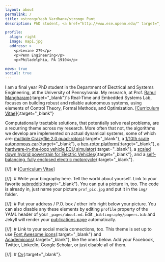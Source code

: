 ```yaml
---
layout: about
permalink: /
title: <strong>Yash Vardhan</strong> Pant
description: PhD student, <a href="http://www.ese.upenn.edu/" target="_blank"> Electrical Engineering, University of Pennsylvania</a>. 

profile:
  align: right
  image: mapi.jpg
  address: >
    <p>Levine 279</p>
    <p>Penn Engineering</p>
    <p>Philadelphia, PA 19104</p>

news: true
social: true
---
```


I am a final year PhD student in the Department of Electrical and Systems Engineering, at the University of Pennsylvania. My research, at Prof. [Rahul Mangharam](http://www.seas.upenn.edu/~rahulm/){:target="_blank"}'s Real-Time and Embedded Systems Lab, focuses on building robust and reliable autonomous systems, using elements of Control Theory, Formal Methods, and Optimization. 
[[Curriculum Vitae]](files/CV_YashVardhanPant.pdf){:target="\_blank"}

Computationally tractable solutions, that potentially solve real problems, are a recurring theme across my research. More often that not, the algorithms we develop are implemented on actual dynamical systems, some of which are: [multiple Crazyflie 2.0 quad-rotors](http://bit.ly/varvel8){:target="_blank"}, a [1/10th scale autonomous car](http://f1tenth.org){:target="_blank"}, a [hex-rotor platform](http://repository.upenn.edu/cgi/viewcontent.cgi?article=1092&context=mlab_papers){:target="_blank"}, a [hardware-in-the-loop vehicle ECU simulator](https://www.youtube.com/watch?v=vchbkNtnr-U&list=PL7rtKJAz_mPdy9rIrQc4qsNyyeqzzLKrp){:target="_blank"}, a [scaled down hybrid powertrain for Electric Vehicles](https://www.youtube.com/watch?v=ZWIuTwJ4Npk){:target="_blank"}, and a [self-balancing, fully enclosed electric motorcycle](https://www.litmotors.com/product){:target="_blank"}. 



[//]: # [<a href="../docs/yashpant_cv.pdf">Curriculum Vitae</a>]


[//]: # Write your biography here. Tell the world about yourself. Link to your favorite [subreddit](http://reddit.com){:target="\_blank"}. You can put a picture in, too. The code is already in, just name your picture `prof_pic.jpg` and put it in the `img/` folder.

[//]: # Put your address / P.O. box / other info right below your picture. You can also disable any these elements by editing `profile` property of the YAML header of your `_pages/about.md`. Edit `_bibliography/papers.bib` and Jekyll will render your [publications page](/al-folio/publications/) automatically.

[//]: # Link to your social media connections, too. This theme is set up to use [Font Awesome icons](http://fortawesome.github.io/Font-Awesome/){:target="\_blank"} and [Academicons](https://jpswalsh.github.io/academicons/){:target="\_blank"}, like the ones below. Add your Facebook, Twitter, LinkedIn, Google Scholar, or just disable all of them.

[//]: # [Cv](files/CV_YashVardhanPant.pdf){:target="\_blank"}.
